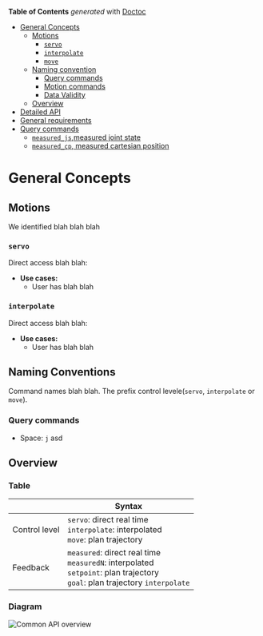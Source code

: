 **Table of Contents** _generated_ with [Doctoc](https://github.com/thlorenz/doctoc)

-  [General Concepts](#general-concepts)
   -  [Motions](#motions)
      -  [`servo`](#servo)
      -  [`interpolate`](interpolate)
      -  [`move`](#move)
   -  [Naming convention](#naming-conventions)
      -  [Query commands](#query-commands)
      -  [Motion commands](#motion-commands)
      -  [Data Validity](#data-validity)
   -  [Overview](#overview)
 -   [Detailed API](#detailed-api)
   -  [General requirements](#general-requirements)
   -  [Query commands](#query-commands)
      -  [`measured_js`,measured joint state](#measured_js-measured-joint-state)
      -  [`measured_cp`, measured cartesian position](#measured_cp-measured-cartesian-position)
      
# **General Concepts**
## Motions
We identified blah blah blah
### **`servo`**
Direct access blah blah:
- **Use cases:**
   -  User has blah blah
   
### **`interpolate`**
Direct access blah blah:
- **Use cases:**
   -  User has blah blah

## **Naming Conventions**
Command names blah blah. The prefix control levele(`servo`, `interpolate` or `move`).
### Query commands
-  Space: `j` asd

## Overview
### Table
| |**Syntax**|
|-|----------|
|Control level | `servo`: direct real time <br> `interpolate`: interpolated <br> `move`: plan trajectory |
|Feedback | `measured`: direct real time <br> `measuredN`: interpolated <br> `setpoint`: plan trajectory  <br> `goal`: plan trajectory `interpolate` |

### Diagram
![Common API overview](https://www.sideshow.com/storage/product-images/903749/iron-man-mark-xlvi-concept-art-version_marvel_gallery_5c4ba7f0147d1.jpg)


